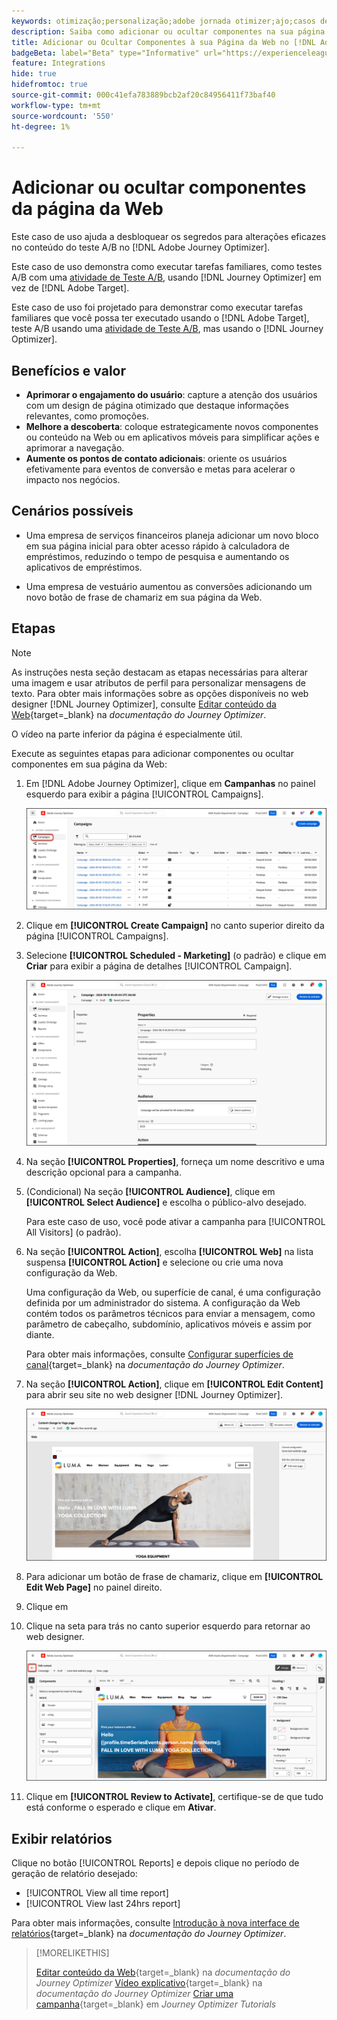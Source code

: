 ```yaml
---
keywords: otimização;personalização;adobe jornada otimizer;ajo;casos de uso;cenários;adicionar conteúdo;ocultar conteúdo;adicionar componentes;ocultar componentes
description: Saiba como adicionar ou ocultar componentes na sua página da Web usando o [!DNL Adobe Journey Optimizer].
title: Adicionar ou Ocultar Componentes à sua Página da Web no [!DNL Adobe Journey Optimizer]
badgeBeta: label="Beta" type="Informative" url="https://experienceleague.adobe.com/docs/target/using/introduction/intro.html?lang=pt-BR#beta newtab=true" tooltip="O que são recursos beta no  [!DNL Adobe Target]."
feature: Integrations
hide: true
hidefromtoc: true
source-git-commit: 000c41efa783889bcb2af20c84956411f73baf40
workflow-type: tm+mt
source-wordcount: '550'
ht-degree: 1%

---
```


# Adicionar ou ocultar componentes da página da Web

Este caso de uso ajuda a desbloquear os segredos para alterações eficazes no conteúdo do teste A/B no [!DNL Adobe Journey Optimizer].

Este caso de uso demonstra como executar tarefas familiares, como testes A/B com uma [atividade de Teste A/B](/help/main/c-activities/t-test-ab/test-ab.md), usando [!DNL Journey Optimizer] em vez de [!DNL Adobe Target].

Este caso de uso foi projetado para demonstrar como executar tarefas familiares que você possa ter executado usando o [!DNL Adobe Target], teste A/B usando uma [atividade de Teste A/B](/help/main/c-activities/t-test-ab/test-ab.md), mas usando o [!DNL Journey Optimizer].

## Benefícios e valor

* **Aprimorar o engajamento do usuário**: capture a atenção dos usuários com um design de página otimizado que destaque informações relevantes, como promoções.
* **Melhore a descoberta**: coloque estrategicamente novos componentes ou conteúdo na Web ou em aplicativos móveis para simplificar ações e aprimorar a navegação.
* **Aumente os pontos de contato adicionais**: oriente os usuários efetivamente para eventos de conversão e metas para acelerar o impacto nos negócios.

## Cenários possíveis

* Uma empresa de serviços financeiros planeja adicionar um novo bloco em sua página inicial para obter acesso rápido à calculadora de empréstimos, reduzindo o tempo de pesquisa e aumentando os aplicativos de empréstimos.

* Uma empresa de vestuário aumentou as conversões adicionando um novo botão de frase de chamariz em sua página da Web.

## Etapas

>[!NOTE]
>
>As instruções nesta seção destacam as etapas necessárias para alterar uma imagem e usar atributos de perfil para personalizar mensagens de texto. Para obter mais informações sobre as opções disponíveis no web designer [!DNL Journey Optimizer], consulte [Editar conteúdo da Web](https://experienceleague.adobe.com/en/docs/journey-optimizer/using/web/author-web-pages/edit-web-content){target=_blank} na *documentação do Journey Optimizer*.
>
>O vídeo na parte inferior da página é especialmente útil.

Execute as seguintes etapas para adicionar componentes ou ocultar componentes em sua página da Web:

1. Em [!DNL Adobe Journey Optimizer], clique em **Campanhas** no painel esquerdo para exibir a página [!UICONTROL Campaigns].

   ![Página de aterrissagem do Adobe Journey Optimizer com guia Campanhas realçada.](/help/main/c-integrating-target-with-mac/ajo/assets/ajo-landing-page.png)

1. Clique em **[!UICONTROL Create Campaign]** no canto superior direito da página [!UICONTROL Campaigns].

1. Selecione **[!UICONTROL Scheduled - Marketing]** (o padrão) e clique em **Criar** para exibir a página de detalhes [!UICONTROL Campaign].

   ![Página de detalhes da campanha no Adobe Journey Optimizer](/help/main/c-integrating-target-with-mac/ajo/assets/campaign-details.png)

1. Na seção **[!UICONTROL Properties]**, forneça um nome descritivo e uma descrição opcional para a campanha.

1. (Condicional) Na seção **[!UICONTROL Audience]**, clique em **[!UICONTROL Select Audience]** e escolha o público-alvo desejado.

   Para este caso de uso, você pode ativar a campanha para [!UICONTROL All Visitors] (o padrão).

1. Na seção **[!UICONTROL Action]**, escolha **[!UICONTROL Web]** na lista suspensa **[!UICONTROL Action]** e selecione ou crie uma nova configuração da Web.

   Uma configuração da Web, ou superfície de canal, é uma configuração definida por um administrador do sistema. A configuração da Web contém todos os parâmetros técnicos para enviar a mensagem, como parâmetro de cabeçalho, subdomínio, aplicativos móveis e assim por diante.

   Para obter mais informações, consulte [Configurar superfícies de canal](https://experienceleague.adobe.com/en/docs/journey-optimizer/using/configuration/channel-surfaces#set-up-channel-surfaces){target=_blank} na *documentação do Journey Optimizer*.

1. Na seção **[!UICONTROL Action]**, clique em **[!UICONTROL Edit Content]** para abrir seu site no web designer [!DNL Journey Optimizer].

   ![Página de aterrissagem de Yoga no site da LUMA](/help/main/c-integrating-target-with-mac/ajo/assets/luma-yoga-landing.png)

1. Para adicionar um botão de frase de chamariz, clique em **[!UICONTROL Edit Web Page]** no painel direito.

1. Clique em

1. Clique na seta para trás no canto superior esquerdo para retornar ao web designer.

   ![Seta para trás](/help/main/c-integrating-target-with-mac/ajo/assets/back-arrow.png)

1. Clique em **[!UICONTROL Review to Activate]**, certifique-se de que tudo está conforme o esperado e clique em **Ativar**.

## Exibir relatórios

Clique no botão [!UICONTROL Reports] e depois clique no período de geração de relatório desejado:

* [!UICONTROL View all time report]
* [!UICONTROL View last 24hrs report]

Para obter mais informações, consulte [Introdução à nova interface de relatórios](https://experienceleague.adobe.com/en/docs/journey-optimizer/using/channel-report/report-gs-cja){target=_blank} na *documentação do Journey Optimizer*.

>[!MORELIKETHIS]
>
>[Editar conteúdo da Web](https://experienceleague.adobe.com/en/docs/journey-optimizer/using/web/author-web-pages/edit-web-content){target=_blank} na *documentação do Journey Optimizer*
>[Vídeo explicativo](https://experienceleague.adobe.com/en/docs/journey-optimizer/using/web/author-web-pages/edit-web-content#video){target=_blank} na *documentação do Journey Optimizer*
>[Criar uma campanha](https://experienceleague.adobe.com/en/docs/journey-optimizer-learn/tutorials/create-campaigns/create-a-campaign){target=_blank} em *Journey Optimizer Tutorials*